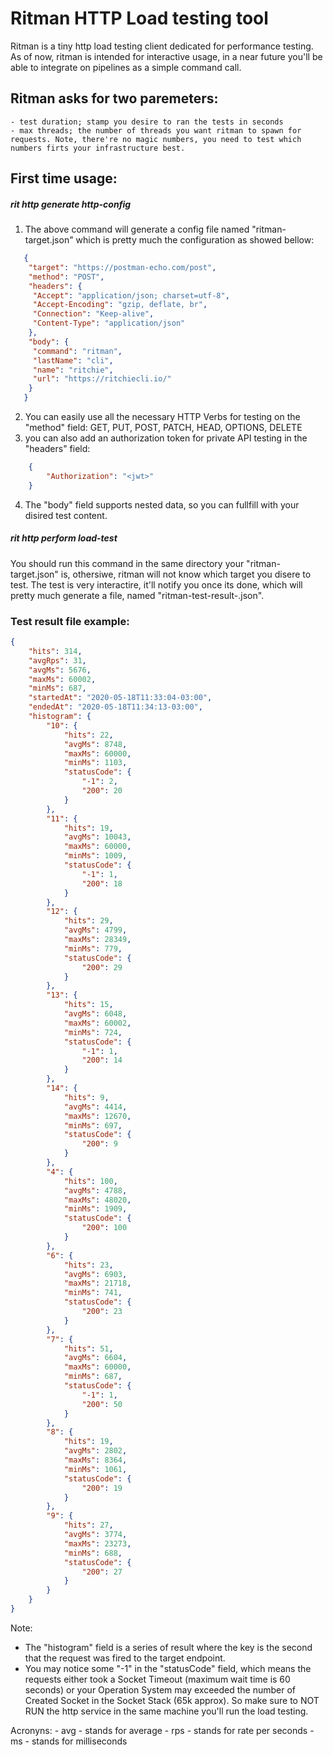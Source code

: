 # Ritman HTTP Load testing tool

Ritman is a tiny http load testing client dedicated for performance testing. As of now, ritman is intended for interactive usage, in a near future you'll be able to integrate on pipelines as a simple command call.

## Ritman asks for two paremeters:
    - test duration; stamp you desire to ran the tests in seconds
    - max threads; the number of threads you want ritman to spawn for requests. Note, there're no magic numbers, you need to test which numbers firts your infrastructure best.

## First time usage:
##### rit http generate http-config
1. The above command will generate a config file named "ritman-target.json" which is pretty much the configuration as showed bellow:
```json
   {
    "target": "https://postman-echo.com/post",
    "method": "POST",
    "headers": {
     "Accept": "application/json; charset=utf-8",
     "Accept-Encoding": "gzip, deflate, br",
     "Connection": "Keep-alive",
     "Content-Type": "application/json"
    },
    "body": {
     "command": "ritman",
     "lastName": "cli",
     "name": "ritchie",
     "url": "https://ritchiecli.io/"
    }
   }
```
2. You can easily use all the necessary HTTP Verbs for testing on the "method" field: GET, PUT, POST, PATCH, HEAD, OPTIONS, DELETE
3. you can also add an authorization token for private API testing in the "headers" field:
```json
    {
        "Authorization": "<jwt>"
    }
```
4. The "body" field supports nested data, so you can fullfill with your disired test content.

##### rit http perform load-test
You should run this command in the same directory your "ritman-target.json" is, othersiwe, ritman will not know which target you disere to test.
The test is very interactire, it'll notify you once its done, which will pretty much generate a file, named "ritman-test-result-<timestamp>.json".

### Test result file example:
```json
{
	"hits": 314,
	"avgRps": 31,
	"avgMs": 5676,
	"maxMs": 60002,
	"minMs": 687,
	"startedAt": "2020-05-18T11:33:04-03:00",
	"endedAt": "2020-05-18T11:34:13-03:00",
	"histogram": {
		"10": {
			"hits": 22,
			"avgMs": 8748,
			"maxMs": 60000,
			"minMs": 1103,
			"statusCode": {
				"-1": 2,
				"200": 20
			}
		},
		"11": {
			"hits": 19,
			"avgMs": 10043,
			"maxMs": 60000,
			"minMs": 1009,
			"statusCode": {
				"-1": 1,
				"200": 18
			}
		},
		"12": {
			"hits": 29,
			"avgMs": 4799,
			"maxMs": 28349,
			"minMs": 779,
			"statusCode": {
				"200": 29
			}
		},
		"13": {
			"hits": 15,
			"avgMs": 6048,
			"maxMs": 60002,
			"minMs": 724,
			"statusCode": {
				"-1": 1,
				"200": 14
			}
		},
		"14": {
			"hits": 9,
			"avgMs": 4414,
			"maxMs": 12670,
			"minMs": 697,
			"statusCode": {
				"200": 9
			}
		},
		"4": {
			"hits": 100,
			"avgMs": 4788,
			"maxMs": 48020,
			"minMs": 1909,
			"statusCode": {
				"200": 100
			}
		},
		"6": {
			"hits": 23,
			"avgMs": 6903,
			"maxMs": 21718,
			"minMs": 741,
			"statusCode": {
				"200": 23
			}
		},
		"7": {
			"hits": 51,
			"avgMs": 6604,
			"maxMs": 60000,
			"minMs": 687,
			"statusCode": {
				"-1": 1,
				"200": 50
			}
		},
		"8": {
			"hits": 19,
			"avgMs": 2802,
			"maxMs": 8364,
			"minMs": 1061,
			"statusCode": {
				"200": 19
			}
		},
		"9": {
			"hits": 27,
			"avgMs": 3774,
			"maxMs": 23273,
			"minMs": 688,
			"statusCode": {
				"200": 27
			}
		}
	}
}
```
Note:
- The "histogram" field is a series of result where the key is the second that the request was fired to the target endpoint.
- You may notice some "-1" in the "statusCode" field, which means the requests either took a Socket Timeout (maximum wait time is 60 seconds) or your Operation System may exceeded the number of Created Socket in the Socket Stack (65k approx). So make sure to NOT RUN the http service in the same machine you'll run the load testing.

Acronyns:
    - avg - stands for average
    - rps - stands for rate per seconds
    - ms - stands for milliseconds
